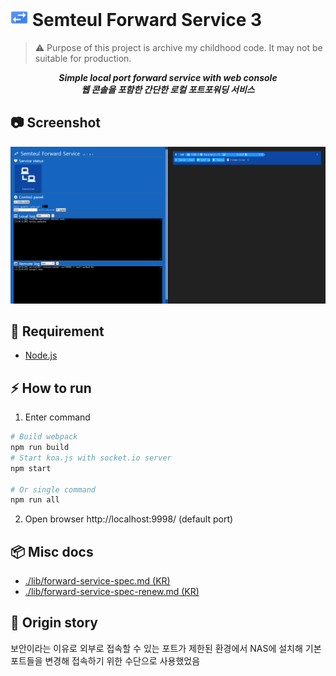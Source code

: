 # <img src="./client/static/favicon.png" style="height: 1em;" /> Semteul Forward Service 3
> ⚠️ Purpose of this project is archive my childhood code. It may not be suitable for production.

*****<div style="text-align: center;">Simple local port forward service with web console<br/>웹 콘솔을 포함한 간단한 로컬 포트포워딩 서비스</div>*****

## 📷 Screenshot
![screenshot](./res/screen.png)

## 🧱 Requirement
- [Node.js](https://nodejs.org/en/)

## ⚡ How to run
1. Enter command
```bash
# Build webpack
npm run build
# Start koa.js with socket.io server
npm start

# Or single command
npm run all
```
2. Open browser http://localhost:9998/ (default port)


## 📦 Misc docs
- [./lib/forward-service-spec.md (KR)](./lib/forward-service-spec.md)
- [./lib/forward-service-spec-renew.md (KR)](./lib/forward-service-spec-renew.md)

## 🔭 Origin story
보안이라는 이유로 외부로 접속할 수 있는 포트가 제한된 환경에서 NAS에 설치해 기본 포트들을 변경해 접속하기 위한 수단으로 사용했었음
